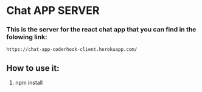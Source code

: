 # Chat APP SERVER

### This is the server for the react chat app that you can find in the folowing link:

``
https://chat-app-coderhook-client.herokuapp.com/
``


## How to use it:

1) npm install
